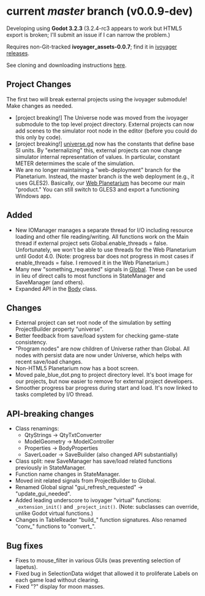 # current _master_ branch (v0.0.9-dev)
Developing using **Godot 3.2.3** (3.2.4-rc3 appears to work but HTML5 export is broken; I'll submit an issue if I can narrow the problem.)

Requires non-Git-tracked **ivoyager_assets-0.0.7**; find it in [ivoyager releases](https://github.com/ivoyager/ivoyager/releases).

See cloning and downloading instructions [here](https://ivoyager.dev/download/). 

## Project Changes
The first two will break external projects using the ivoyager submodule! Make changes as needed.
* [project breaking!] The Universe node was moved from the ivoyager submodule to the top level project directory. External projects can now add scenes to the simulator root node in the editor (before you could do this only by code).
* [project breaking!] [universe.gd](https://github.com/ivoyager/project_template/blob/master/universe.gd) now has the constants that define base SI units. By "externalizing" this, external projects can now change simulator internal representation of values. In particular, constant METER determimes the scale of the simulation.
* We are no longer maintaining a "web-deployment" branch for the Planetarium. Instead, the master branch *is* the web deployment (e.g., it uses GLES2). Basically, our [Web Planetarium](https://www.ivoyager.dev/planetarium/) has become our main "product." You can still switch to GLES3 and export a functioning Windows app.

## Added
* New IOManager manages a separate thread for I/O including resource loading and other file reading/writing. All functions work on the Main thread if external project sets Global.enable_threads = false. Unfortunately, we won't be able to use threads for the Web Planetarium until Godot 4.0. (Note: progress bar does not progress in most cases if enable_threads = false. I removed it in the Web Planetarium.)
* Many new "something_requested" signals in [Global](https://github.com/ivoyager/ivoyager/blob/master/singletons/global.gd). These can be used in lieu of direct calls to most functions in StateManager and SaveManager (and others).
* Expanded API in the [Body](https://github.com/ivoyager/ivoyager/blob/master/tree_nodes/body.gd) class.

## Changes
* External project can set root node of the simulation by setting ProjectBuilder property "universe".
* Better feedback from save/load system for checking game-state consistency.
* "Program nodes" are now children of Universe rather than Global. All nodes with persist data are now under Universe, which helps with recent save/load changes.
* Non-HTML5 Planetarium now has a boot screen.
* Moved pale_blue_dot.png to project directory level. It's boot image for our projects, but now easier to remove for external project developers.
* Smoother progress bar progress during start and load. It's now linked to tasks completed by I/O thread.

## API-breaking changes
* Class renamings:
    * QtyStrings -> QtyTxtConverter
    * ModelGeometry -> ModelController
    * Properties -> BodyProperties
    * SaverLoader -> SaveBuilder (also changed API substantially)
* Class split: new SaveManager has save/load related functions previously in StateManager.
* Function name changes in StateManager.
* Moved init related signals from ProjectBuilder to Global.
* Renamed Global signal "gui_refresh_requested" -> "update_gui_needed".
* Added leading underscore to ivoyager "virtual" functions: `_extension_init()` and `_project_init()`. (Note: subclasses can override, unlike Godot virtual functions.)
* Changes in TableReader "build_" function signatures. Also renamed "conv_" functions to "convert_".

## Bug fixes
* Fixes to mouse_filter in various GUIs (was preventing selection of Iapetus).
* Fixed bug in SelectionData widget that allowed it to proliferate Labels on each game load without clearing.
* Fixed "?" display for moon masses.
